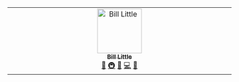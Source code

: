 
<!-- ALL-CONTRIBUTORS-LIST:START - Do not remove or modify this section -->
<!-- prettier-ignore-start -->
<!-- markdownlint-disable -->
<table>
  <tbody>
    <tr>
      <td align="center" valign="top" width="14.28%"><a href="https://github.com/bjlittle"><img src="https://avatars.githubusercontent.com/u/2051656?v=4?s=100" width="100px;" alt="Bill Little"/><br /><sub><b>Bill Little</b></sub></a><br /><a href="#maintenance-bjlittle" title="Maintenance">🚧</a> <a href="#infra-bjlittle" title="Infrastructure (Hosting, Build-Tools, etc)">🚇</a> <a href="#doc-bjlittle" title="Documentation">📖</a> <a href="#code-bjlittle" title="Code">💻</a> <a href="#bug-bjlittle" title="Bug reports">🐛</a></td>
    </tr>
  </tbody>
</table>

<!-- markdownlint-restore -->
<!-- prettier-ignore-end -->

<!-- ALL-CONTRIBUTORS-LIST:END -->
